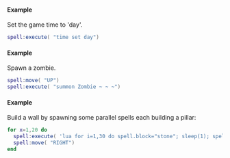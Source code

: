 #### Example
Set the game time to 'day'.
```lua
spell:execute( "time set day")
```
#### Example
Spawn a zombie.
```lua
spell:move( "UP")
spell:execute( "summon Zombie ~ ~ ~")
```
#### Example
Build a wall by spawning some parallel spells each building a pillar:
```lua
for x=1,20 do
  spell:execute( 'lua for i=1,30 do spell.block="stone"; sleep(1); spell:move("UP"); end')
  spell:move( "RIGHT")
end
```
